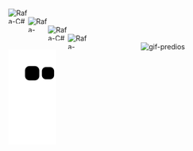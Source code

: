 <div style="display: inline_block"><br>
  <img align="left" alt="Rafa-C#" height="30" width="40" src="https://pin.it/7vDLQ12"><br>
  <img align="left" alt="Rafa-Java" height="30" width="40" src="https://cdn.jsdelivr.net/gh/devicons/devicon/icons/java/java-original-wordmark.svg"><br>  
  <img align="left" alt="Rafa-C#" height="30" width="40" src="https://cdn.jsdelivr.net/gh/devicons/devicon/icons/javascript/javascript-plain.svg"><br>
  <img align="left" alt="Rafa-Java" height="30" width="40" src="https://cdn.jsdelivr.net/gh/devicons/devicon/icons/java/java-original-wordmark.svg"><br>  
  <img align="right" alt="gif-predios" src="https://i.pinimg.com/originals/15/0a/f1/150af156b71f7c5821016dcdc4eb867f.gif" height="356px" width="237px">  
                     
</div>          


![snake gif](https://github.com/rafaelatech/rafaelatech/blob/output/github-contribution-grid-snake.svg)


